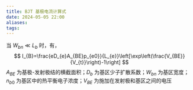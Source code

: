 ```yaml
---
title: BJT 基极电流计算式
date: 2024-05-05 22:00
aliases: 
tags: 
---
```

当 $W_{bn}\ll L_{b}$ 时，有，
$$
I_{B}=\frac{eD_{e}A_{BE}p_{e0}}{L_{e}}\left[\exp\left(\frac{V_{BE}}{V_{t}}\right)-1\right]
$$
$A_{BE}$ 为基极-发射极结的横截面积；$D_{b}$ 为基区少子扩散系数；$W_{bn}$ 为基区宽度；$n_{b0}$ 为基区中的热平衡电子浓度；$V_{BE}$ 为施加在发射极和基区之间的电压